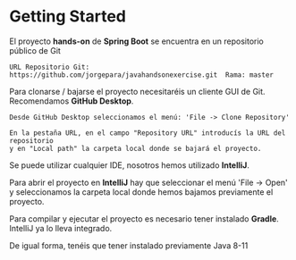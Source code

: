 # Getting Started

El proyecto **hands-on** de **Spring Boot** se encuentra en un repositorio público de Git

    URL Repositorio Git: https://github.com/jorgepara/javahandsonexercise.git  Rama: master

Para clonarse / bajarse el proyecto necesitaréis un cliente GUI de Git.  Recomendamos **GitHub Desktop**.

    Desde GitHub Desktop seleccionamos el menú: 'File -> Clone Repository'
    
    En la pestaña URL, en el campo "Repository URL" introducís la URL del repositorio
    y en "Local path" la carpeta local donde se bajará el proyecto. 

Se puede utilizar cualquier IDE, nosotros hemos utilizado **IntelliJ**.

Para abrir el proyecto en **IntelliJ** hay que seleccionar el menú 'File -> Open' y seleccionamos la carpeta local
donde hemos bajamos previamente el proyecto.

Para compilar y ejecutar el proyecto es necesario tener instalado **Gradle**. IntelliJ ya lo lleva integrado.

De igual forma, tenéis que tener instalado previamente Java 8-11
